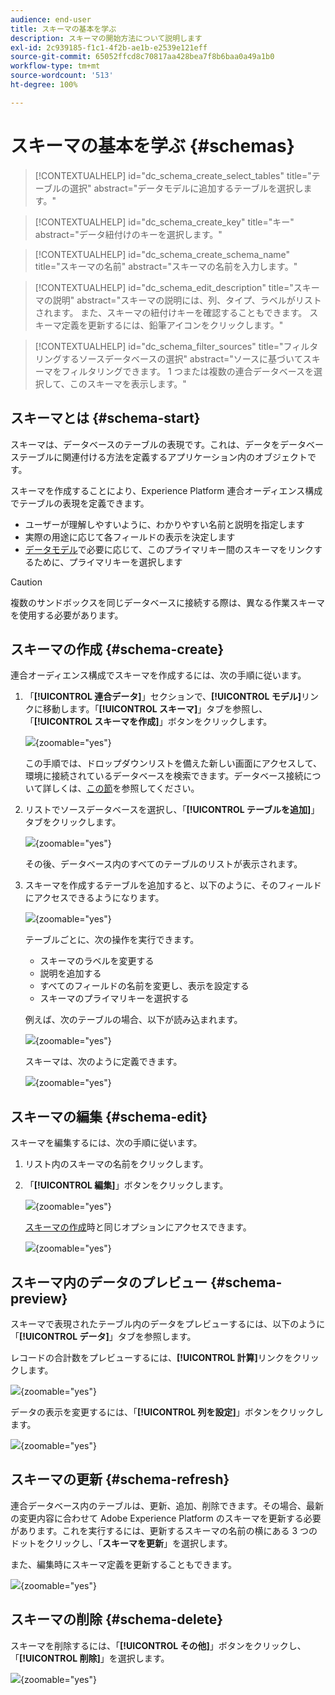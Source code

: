 ```yaml
---
audience: end-user
title: スキーマの基本を学ぶ
description: スキーマの開始方法について説明します
exl-id: 2c939185-f1c1-4f2b-ae1b-e2539e121eff
source-git-commit: 65052ffcd8c70817aa428bea7f8b6baa0a49a1b0
workflow-type: tm+mt
source-wordcount: '513'
ht-degree: 100%

---
```


# スキーマの基本を学ぶ {#schemas}

>[!CONTEXTUALHELP]
>id="dc_schema_create_select_tables"
>title="テーブルの選択"
>abstract="データモデルに追加するテーブルを選択します。"

>[!CONTEXTUALHELP]
>id="dc_schema_create_key"
>title="キー"
>abstract="データ紐付けのキーを選択します。"

>[!CONTEXTUALHELP]
>id="dc_schema_create_schema_name"
>title="スキーマの名前"
>abstract="スキーマの名前を入力します。"


>[!CONTEXTUALHELP]
>id="dc_schema_edit_description"
>title="スキーマの説明"
>abstract="スキーマの説明には、列、タイプ、ラベルがリストされます。 また、スキーマの紐付けキーを確認することもできます。 スキーマ定義を更新するには、鉛筆アイコンをクリックします。"

>[!CONTEXTUALHELP]
>id="dc_schema_filter_sources"
>title="フィルタリングするソースデータベースの選択"
>abstract="ソースに基づいてスキーマをフィルタリングできます。 1 つまたは複数の連合データベースを選択して、このスキーマを表示します。"

## スキーマとは {#schema-start}

スキーマは、データベースのテーブルの表現です。これは、データをデータベーステーブルに関連付ける方法を定義するアプリケーション内のオブジェクトです。

スキーマを作成することにより、Experience Platform 連合オーディエンス構成でテーブルの表現を定義できます。

* ユーザーが理解しやすいように、わかりやすい名前と説明を指定します
* 実際の用途に応じて各フィールドの表示を決定します
* [データモデル](../data-management/gs-models.md#data-model-start)で必要に応じて、このプライマリキー間のスキーマをリンクするために、プライマリキーを選択します

>[!CAUTION]
>
>複数のサンドボックスを同じデータベースに接続する際は、異なる作業スキーマを使用する必要があります。
>

## スキーマの作成 {#schema-create}

連合オーディエンス構成でスキーマを作成するには、次の手順に従います。

1. 「**[!UICONTROL 連合データ]**」セクションで、**[!UICONTROL モデル]**&#x200B;リンクに移動します。「**[!UICONTROL スキーマ]**」タブを参照し、「**[!UICONTROL スキーマを作成]**」ボタンをクリックします。

   ![](assets/schema_create.png){zoomable="yes"}

   この手順では、ドロップダウンリストを備えた新しい画面にアクセスして、環境に接続されているデータベースを検索できます。データベース接続について詳しくは、[この節](../connections/connections.md#connections-fdb)を参照してください。

1. リストでソースデータベースを選択し、「**[!UICONTROL テーブルを追加]**」タブをクリックします。

   ![](assets/schema_tables.png){zoomable="yes"}

   その後、データベース内のすべてのテーブルのリストが表示されます。

1. スキーマを作成するテーブルを追加すると、以下のように、そのフィールドにアクセスできるようになります。

   ![](assets/schema_fields.png){zoomable="yes"}

   テーブルごとに、次の操作を実行できます。

   * スキーマのラベルを変更する
   * 説明を追加する
   * すべてのフィールドの名前を変更し、表示を設定する
   * スキーマのプライマリキーを選択する

   例えば、次のテーブルの場合、以下が読み込まれます。

   ![](assets/schema_lumaorder.png){zoomable="yes"}

   スキーマは、次のように定義できます。

   ![](assets/schema_lumaorders.png){zoomable="yes"}

## スキーマの編集 {#schema-edit}

スキーマを編集するには、次の手順に従います。

1. リスト内のスキーマの名前をクリックします。

1. 「**[!UICONTROL 編集]**」ボタンをクリックします。

   ![](assets/schema_edit.png){zoomable="yes"}

   [スキーマの作成](#schema-create)時と同じオプションにアクセスできます。

   ![](assets/schema_edit_orders.png){zoomable="yes"}


## スキーマ内のデータのプレビュー {#schema-preview}

スキーマで表現されたテーブル内のデータをプレビューするには、以下のように「**[!UICONTROL データ]**」タブを参照します。

レコードの合計数をプレビューするには、**[!UICONTROL 計算]**&#x200B;リンクをクリックします。

![](assets/schema_data.png){zoomable="yes"}

データの表示を変更するには、「**[!UICONTROL 列を設定]**」ボタンをクリックします。

![](assets/schema_columns.png){zoomable="yes"}


## スキーマの更新 {#schema-refresh}

連合データベース内のテーブルは、更新、追加、削除できます。その場合、最新の変更内容に合わせて Adobe Experience Platform のスキーマを更新する必要があります。これを実行するには、更新するスキーマの名前の横にある 3 つのドットをクリックし、「**スキーマを更新**」を選択します。

また、編集時にスキーマ定義を更新することもできます。

![](assets/schema_refresh.png){zoomable="yes"}


## スキーマの削除 {#schema-delete}

スキーマを削除するには、「**[!UICONTROL その他]**」ボタンをクリックし、「**[!UICONTROL 削除]**」を選択します。

![](assets/schema_delete.png){zoomable="yes"}
